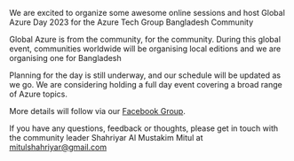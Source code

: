 We are excited to organize some awesome online sessions and host Global Azure Day 2023 for the Azure Tech Group Bangladesh Community

Global Azure is from the community, for the community. During this global event, communities worldwide will be organising local editions and we are organising one for Bangladesh

Planning for the day is still underway, and our schedule will be updated as we go. We are considering holding a full day event covering a broad range of Azure topics.

More details will follow via our [Facebook Group](https://www.facebook.com/groups/1770787936632620). 

If you have any questions, feedback or thoughts, please get in touch with the  community leader Shahriyar Al Mustakim Mitul at mitulshahriyar@gmail.com
